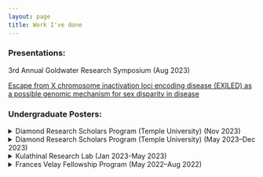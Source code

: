 ```yaml
---
layout: page
title: Work I've done
---
```

### Presentations:
3rd Annual Goldwater Research Symposium (Aug 2023)

[Escape from X chromosome inactivation loci encoding disease (EXILED) as a possible genomic mechanism for sex disparity in disease](Goldwater_presentation.pdf)

### Undergraduate Posters:

<details>
  <summary>Diamond Research Scholars Program (Temple University) (Nov 2023)</summary>
  
  <img src="/images/fall_2023_poster.png" alt="Poster Image" width="800"/>
  
</details>

<details>
  <summary>Diamond Research Scholars Program (Temple University) (May 2023–Dec 2023)</summary>
  <img src="/images/EscapefromXinactivation_and_disease_investingaGenomicMechanism_for_SexDisparities_in_nonReproductive_cancers.png" alt="Poster Image" width="800"/>
</details>


<details>
  <summary>Kulathinal Research Lab (Jan 2023-May 2023)</summary>
  <img src="/images/Escape_from_Xinactivation_InvestigatingaGenomicMechanism_for_sexDisparites_in_disease.png" alt="Poster Image" width="800"/>
  
</details>

<details>
  <summary>Frances Velay Fellowship Program (May 2022–Aug 2022)</summary>
  <img src=!"/images/TestingEXITSas_aGenomicMechanism_for_MaleBiasedCancers.png" alt="Poster Image" width="800"/>
</details>




















